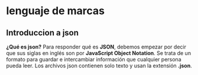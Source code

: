 # lenguaje de marcas
## Introduccion a json
**¿Qué es json?**
Para responder qué es __JSON__, debemos empezar por decir que sus siglas en inglés son por **JavaScript Object Notation**. Se trata de un formato para guardar e intercambiar información que cualquier persona pueda leer. Los archivos json contienen solo texto y usan la extensión __.json__.
